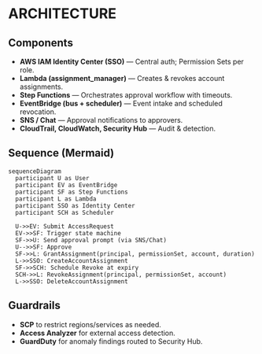 # ARCHITECTURE

## Components
- **AWS IAM Identity Center (SSO)** — Central auth; Permission Sets per role.
- **Lambda (assignment_manager)** — Creates & revokes account assignments.
- **Step Functions** — Orchestrates approval workflow with timeouts.
- **EventBridge (bus + scheduler)** — Event intake and scheduled revocation.
- **SNS / Chat** — Approval notifications to approvers.
- **CloudTrail, CloudWatch, Security Hub** — Audit & detection.

## Sequence (Mermaid)

```mermaid
sequenceDiagram
  participant U as User
  participant EV as EventBridge
  participant SF as Step Functions
  participant L as Lambda
  participant SSO as Identity Center
  participant SCH as Scheduler

  U->>EV: Submit AccessRequest
  EV->>SF: Trigger state machine
  SF->>U: Send approval prompt (via SNS/Chat)
  U-->>SF: Approve
  SF->>L: GrantAssignment(principal, permissionSet, account, duration)
  L->>SSO: CreateAccountAssignment
  SF->>SCH: Schedule Revoke at expiry
  SCH->>L: RevokeAssignment(principal, permissionSet, account)
  L->>SSO: DeleteAccountAssignment
```

## Guardrails
- **SCP** to restrict regions/services as needed.
- **Access Analyzer** for external access detection.
- **GuardDuty** for anomaly findings routed to Security Hub.